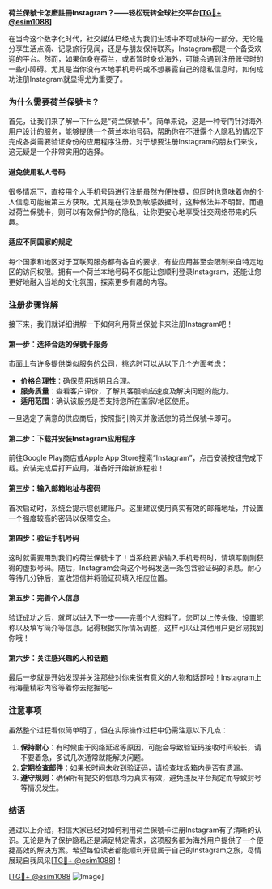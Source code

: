 **荷兰保號卡怎麽註冊Instagram？——轻松玩转全球社交平台[[TG💪+ @esim1088](https://t.me/s/esim1088)]**

在当今这个数字化时代，社交媒体已经成为我们生活中不可或缺的一部分。无论是分享生活点滴、记录旅行见闻，还是与朋友保持联系，Instagram都是一个备受欢迎的平台。然而，如果你身在荷兰，或者暂时身处海外，可能会遇到注册账号时的一些小障碍。尤其是当你没有本地手机号码或不想暴露自己的隐私信息时，如何成功注册Instagram就显得尤为重要了。

### **为什么需要荷兰保號卡？**

首先，让我们来了解一下什么是“荷兰保號卡”。简单来说，这是一种专门针对海外用户设计的服务，能够提供一个荷兰本地号码，帮助你在不泄露个人隐私的情况下完成各类需要验证身份的应用程序注册。对于想要注册Instagram的朋友们来说，这无疑是一个非常实用的选择。

#### **避免使用私人号码**
很多情况下，直接用个人手机号码进行注册虽然方便快捷，但同时也意味着你的个人信息可能被第三方获取。尤其是在涉及到敏感数据时，这种做法并不明智。而通过荷兰保號卡，则可以有效保护你的隐私，让你更安心地享受社交网络带来的乐趣。

#### **适应不同国家的规定**
每个国家和地区对于互联网服务都有各自的要求，有些应用甚至会限制来自特定地区的访问权限。拥有一个荷兰本地号码不仅能让您顺利登录Instagram，还能让您更好地融入当地的文化氛围，探索更多有趣的内容。

### **注册步骤详解**

接下来，我们就详细讲解一下如何利用荷兰保號卡来注册Instagram吧！

#### **第一步：选择合适的保號卡服务**
市面上有许多提供类似服务的公司，挑选时可以从以下几个方面考虑：
- **价格合理性**：确保费用透明且合理。
- **服务质量**：查看客户评价，了解其客服响应速度及解决问题的能力。
- **适用范围**：确认该服务是否支持您所在国家/地区使用。

一旦选定了满意的供应商后，按照指引购买并激活您的荷兰保號卡即可。

#### **第二步：下载并安装Instagram应用程序**
前往Google Play商店或Apple App Store搜索“Instagram”，点击安装按钮完成下载。安装完成后打开应用，准备好开始新旅程啦！

#### **第三步：输入邮箱地址与密码**
首次启动时，系统会提示您创建账户。这里建议使用真实有效的邮箱地址，并设置一个强度较高的密码以保障安全。

#### **第四步：验证手机号码**
这时就需要用到我们的荷兰保號卡了！当系统要求输入手机号码时，请填写刚刚获得的虚拟号码。随后，Instagram会向这个号码发送一条包含验证码的消息。耐心等待几分钟后，查收短信并将验证码填入相应位置。

#### **第五步：完善个人信息**
验证成功之后，就可以进入下一步——完善个人资料了。您可以上传头像、设置昵称以及填写简介等信息。记得根据实际情况调整，这样可以让其他用户更容易找到你哦！

#### **第六步：关注感兴趣的人和话题**
最后一步就是开始发现并关注那些对你来说有意义的人物和话题啦！Instagram上有海量精彩内容等着你去挖掘呢~

### **注意事项**

虽然整个过程看似简单明了，但在实际操作过程中仍需注意以下几点：

1. **保持耐心**：有时候由于网络延迟等原因，可能会导致验证码接收时间较长，请不要着急，多试几次通常就能解决问题。
2. **定期检查邮件**：如果长时间未收到验证码，请检查垃圾箱内是否有遗漏。
3. **遵守规则**：确保所有提交的信息均为真实有效，避免违反平台规定而导致封号等情况发生。

### **结语**

通过以上介绍，相信大家已经对如何利用荷兰保號卡注册Instagram有了清晰的认识。无论是为了保护隐私还是满足特定需求，这项服务都为海外用户提供了一个便捷高效的解决方案。希望每位读者都能顺利开启属于自己的Instagram之旅，尽情展现自我风采[[TG💪+ @esim1088](https://t.me/s/esim1088)]！

[[TG💪+ @esim1088](https://t.me/s/esim1088) ![Image](https://i.postimg.cc/4NQfJmqS/Snipaste-2025-05-13-00-14-12.png)]